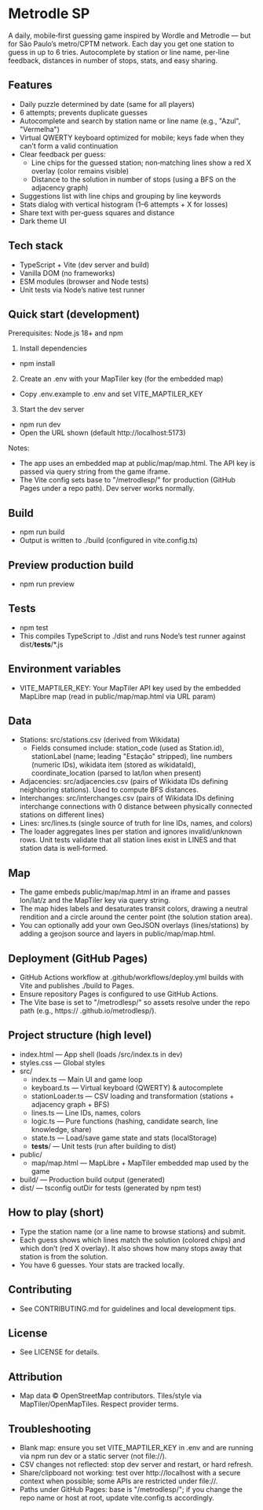 # Metrodle SP

A daily, mobile‑first guessing game inspired by Wordle and Metrodle — but for São Paulo’s metro/CPTM network. Each day
you get one station to guess in up to 6 tries. Autocomplete by station or line name, per‑line feedback, distances in
number of stops, stats, and easy sharing.

## Features

- Daily puzzle determined by date (same for all players)
- 6 attempts; prevents duplicate guesses
- Autocomplete and search by station name or line name (e.g., "Azul", "Vermelha")
- Virtual QWERTY keyboard optimized for mobile; keys fade when they can’t form a valid continuation
- Clear feedback per guess:
    - Line chips for the guessed station; non‑matching lines show a red X overlay (color remains visible)
    - Distance to the solution in number of stops (using a BFS on the adjacency graph)
- Suggestions list with line chips and grouping by line keywords
- Stats dialog with vertical histogram (1–6 attempts + X for losses)
- Share text with per‑guess squares and distance
- Dark theme UI

## Tech stack

- TypeScript + Vite (dev server and build)
- Vanilla DOM (no frameworks)
- ESM modules (browser and Node tests)
- Unit tests via Node’s native test runner

## Quick start (development)

Prerequisites: Node.js 18+ and npm

1) Install dependencies

- npm install

2) Create an .env with your MapTiler key (for the embedded map)

- Copy .env.example to .env and set VITE_MAPTILER_KEY

3) Start the dev server

- npm run dev
- Open the URL shown (default http://localhost:5173)

Notes:

- The app uses an embedded map at public/map/map.html. The API key is passed via query string from the game iframe.
- The Vite config sets base to "/metrodlesp/" for production (GitHub Pages under a repo path). Dev server works
  normally.

## Build

- npm run build
- Output is written to ./build (configured in vite.config.ts)

## Preview production build

- npm run preview

## Tests

- npm test
- This compiles TypeScript to ./dist and runs Node’s test runner against dist/__tests__/*.js

## Environment variables

- VITE_MAPTILER_KEY: Your MapTiler API key used by the embedded MapLibre map (read in public/map/map.html via URL param)

## Data

- Stations: src/stations.csv (derived from Wikidata)
    - Fields consumed include: station_code (used as Station.id), stationLabel (name; leading "Estação" stripped), line
      numbers (numeric IDs), wikidata item (stored as wikidataId), coordinate_location (parsed to lat/lon when present)
- Adjacencies: src/adjacencies.csv (pairs of Wikidata IDs defining neighboring stations). Used to compute BFS distances.
- Interchanges: src/interchanges.csv (pairs of Wikidata IDs defining interchange connections with 0 distance between
  physically connected stations on different lines)
- Lines: src/lines.ts (single source of truth for line IDs, names, and colors)
- The loader aggregates lines per station and ignores invalid/unknown rows. Unit tests validate that all station lines
  exist in LINES and that station data is well‑formed.

## Map

- The game embeds public/map/map.html in an iframe and passes lon/lat/z and the MapTiler key via query string.
- The map hides labels and desaturates transit colors, drawing a neutral rendition and a circle around the center
  point (the solution station area).
- You can optionally add your own GeoJSON overlays (lines/stations) by adding a geojson source and layers in
  public/map/map.html.

## Deployment (GitHub Pages)

- GitHub Actions workflow at .github/workflows/deploy.yml builds with Vite and publishes ./build to Pages.
- Ensure repository Pages is configured to use GitHub Actions.
- The Vite base is set to "/metrodlesp/" so assets resolve under the repo path (e.g., https://<user>
  .github.io/metrodlesp/).

## Project structure (high level)

- index.html — App shell (loads /src/index.ts in dev)
- styles.css — Global styles
- src/
    - index.ts — Main UI and game loop
    - keyboard.ts — Virtual keyboard (QWERTY) & autocomplete
    - stationLoader.ts — CSV loading and transformation (stations + adjacency graph + BFS)
    - lines.ts — Line IDs, names, colors
    - logic.ts — Pure functions (hashing, candidate search, line knowledge, share)
    - state.ts — Load/save game state and stats (localStorage)
    - __tests__/ — Unit tests (run after building to dist)
- public/
    - map/map.html — MapLibre + MapTiler embedded map used by the game
- build/ — Production build output (generated)
- dist/ — tsconfig outDir for tests (generated by npm test)

## How to play (short)

- Type the station name (or a line name to browse stations) and submit.
- Each guess shows which lines match the solution (colored chips) and which don’t (red X overlay). It also shows how
  many stops away that station is from the solution.
- You have 6 guesses. Your stats are tracked locally.

## Contributing

- See CONTRIBUTING.md for guidelines and local development tips.

## License

- See LICENSE for details.

## Attribution

- Map data © OpenStreetMap contributors. Tiles/style via MapTiler/OpenMapTiles. Respect provider terms.

## Troubleshooting

- Blank map: ensure you set VITE_MAPTILER_KEY in .env and are running via npm run dev or a static server (not file://).
- CSV changes not reflected: stop dev server and restart, or hard refresh.
- Share/clipboard not working: test over http://localhost with a secure context when possible; some APIs are restricted
  under file://.
- Paths under GitHub Pages: base is "/metrodlesp/"; if you change the repo name or host at root, update vite.config.ts
  accordingly.